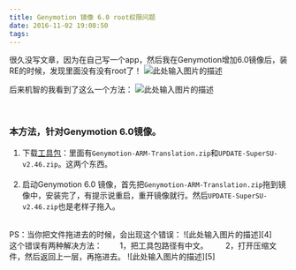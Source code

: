 ```yaml
---
title: Genymotion 镜像 6.0 root权限问题
date: 2016-11-02 19:08:50
tags:
---
```


很久没写文章，因为在自己写一个app，然后我在Genymotion增加6.0镜像后，装RE的时候，发现里面没有没有root了！
![此处输入图片的描述][1]

后来机智的我看到了这么一个方法：
 ![此处输入图片的描述][2]

<br/>

### 本方法，针对Genymotion 6.0镜像。

 1. 下载[工具包][3]：里面有`Genymotion-ARM-Translation.zip`和`UPDATE-SuperSU-v2.46.zip`。这两个东西。<br/><br/>
 2. 启动Genymotion 6.0 镜像，首先把`Genymotion-ARM-Translation.zip`拖到镜像中，安装完了，有提示说重启，重开镜像就行。然后`UPDATE-SuperSU-v2.46.zip`也是老样子拖入。

<br/>
PS：当你把文件拖进去的时候，会出现这个错误：
![此处输入图片的描述][4]
<br/>
这个错误有两种解决方法：
　　1，把工具包路径有中文。
　　2，打开压缩文件，然后返回上一层，再拖进去。
![此处输入图片的描述][5]
<br/><br/>

[1]: http://lixin.piaozu.com.cn/%E9%9C%87%E6%83%8A.jpg
[2]: http://lixin.piaozu.com.cn/%E5%BE%97%E6%84%8F.jpeg
[3]: http://pan.baidu.com/s/1nvk5EXV
[4]: http://lixin.piaozu.com.cn/%E9%94%99%E8%AF%AF.png
[5]: http://lixin.piaozu.com.cn/%E5%8E%8B%E7%BC%A9.jpg